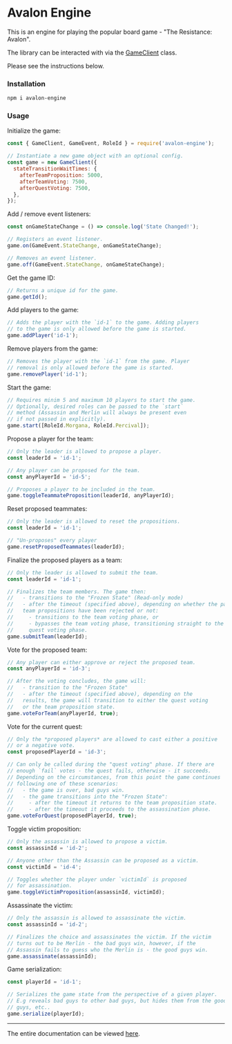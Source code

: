 # Avalon Engine

This is an engine for playing the popular board game - "The Resistance: Avalon".

The library can be interacted with via the [GameClient](https://alexlomm.github.io/avalon-engine/classes/_game_client_.gameclient.html) class.

Please see the instructions below.

### Installation

```sh
npm i avalon-engine
```

### Usage

Initialize the game:

```javascript
const { GameClient, GameEvent, RoleId } = require('avalon-engine');

// Instantiate a new game object with an optional config.
const game = new GameClient({
  stateTransitionWaitTimes: {
    afterTeamProposition: 5000,
    afterTeamVoting: 7500,
    afterQuestVoting: 7500,
  },
});
```

Add / remove event listeners:

```javascript
const onGameStateChange = () => console.log('State Changed!');

// Registers an event listener.
game.on(GameEvent.StateChange, onGameStateChange);

// Removes an event listener.
game.off(GameEvent.StateChange, onGameStateChange);
```

Get the game ID:

```javascript
// Returns a unique id for the game.
game.getId();
```

Add players to the game:

```javascript
// Adds the player with the `id-1` to the game. Adding players
// to the game is only allowed before the game is started.
game.addPlayer('id-1');
```

Remove players from the game:

```javascript
// Removes the player with the `id-1` from the game. Player
// removal is only allowed before the game is started.
game.removePlayer('id-1');
```

Start the game:

```javascript
// Requires minim 5 and maximum 10 players to start the game.
// Optionally, desired roles can be passed to the `start`
// method (Assassin and Merlin will always be present even
// if not passed in explicitly).
game.start([RoleId.Morgana, RoleId.Percival]);
```

Propose a player for the team:

```javascript
// Only the leader is allowed to propose a player.
const leaderId = 'id-1';

// Any player can be proposed for the team.
const anyPlayerId = 'id-5';

// Proposes a player to be included in the team.
game.toggleTeammateProposition(leaderId, anyPlayerId);
```

Reset proposed teammates:

```javascript
// Only the leader is allowed to reset the propositions.
const leaderId = 'id-1';

// "Un-proposes" every player
game.resetProposedTeammates(leaderId);
```

Finalize the proposed players as a team:

```javascript
// Only the leader is allowed to submit the team.
const leaderId = 'id-1';

// Finalizes the team members. The game then:
//   - transitions to the "Frozen State" (Read-only mode)
//   - after the timeout (specified above), depending on whether the past 4
//   team propositions have been rejected or not:
//     - transitions to the team voting phase, or
//     - bypasses the team voting phase, transitioning straight to the
//     quest voting phase.
game.submitTeam(leaderId);
```

Vote for the proposed team:

```javascript
// Any player can either approve or reject the proposed team.
const anyPlayerId = 'id-3';

// After the voting concludes, the game will:
//   - transition to the "Frozen State"
//   - after the timeout (specified above), depending on the
//   results, the game will transition to either the quest voting
//   or the team proposition state.
game.voteForTeam(anyPlayerId, true);
```

Vote for the current quest:

```javascript
// Only the *proposed players* are allowed to cast either a positive
// or a negative vote.
const proposedPlayerId = 'id-3';

// Can only be called during the "quest voting" phase. If there are
// enough `fail` votes - the quest fails, otherwise - it succeeds.
// Depending on the circumstances, from this point the game continues
// following one of these scenarios:
//   - the game is over, bad guys win.
//   - the game transitions into the "Frozen State":
//     - after the timeout it returns to the team proposition state.
//     - after the timeout it proceeds to the assassination phase.
game.voteForQuest(proposedPlayerId, true);
```

Toggle victim proposition:

```javascript
// Only the assassin is allowed to propose a victim.
const assassinId = 'id-2';

// Anyone other than the Assassin can be proposed as a victim.
const victimId = 'id-4';

// Toggles whether the player under `victimId` is proposed
// for assassination.
game.toggleVictimProposition(assassinId, victimId);
```

Assassinate the victim:

```javascript
// Only the assassin is allowed to assassinate the victim.
const assassinId = 'id-2';

// Finalizes the choice and assassinates the victim. If the victim
// turns out to be Merlin - the bad guys win, however, if the
// Assassin fails to guess who the Merlin is - the good guys win.
game.assassinate(assassinId);
```

Game serialization:

```javascript
const playerId = 'id-1';

// Serializes the game state from the perspective of a given player.
// E.g reveals bad guys to other bad guys, but hides them from the good
// guys, etc..
game.serialize(playerId);
```

---

The entire documentation can be viewed [here](https://alexlomm.github.io/avalon-engine/).
